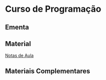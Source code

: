 # Curso de Programação


## Ementa

## Material

[Notas de Aula](https://www.inf.ufpr.br/nicolui/grad/ci182/Docs/NotasAula/NotasAula.pdf)

## Materiais Complementares